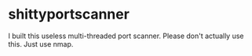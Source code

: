 # shittyportscanner
I built this useless multi-threaded port scanner. Please don't actually use this. Just use nmap.
